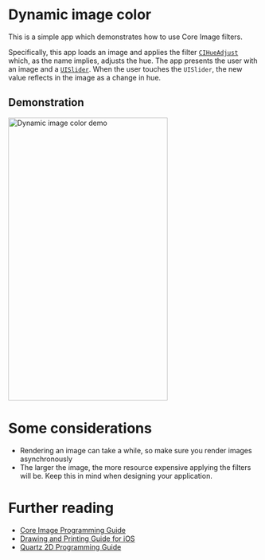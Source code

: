 # Dynamic image color
This is a simple app which demonstrates how to use Core Image filters.

Specifically, this app loads an image and applies the filter [`CIHueAdjust`](https://developer.apple.com/library/mac/documentation/GraphicsImaging/Reference/CoreImageFilterReference/index.html#//apple_ref/doc/filter/ci/CIHueAdjust) which, as the name implies, adjusts the hue. The app presents the user with an image and a [`UISlider`](https://developer.apple.com/library/ios/documentation/UIKit/Reference/UISlider_Class/index.html). When the user touches the `UISlider`, the new value reflects in the image as a change in hue.

## Demonstration
<img src="https://github.com/jkereako/dynamic-image-color/raw/master/demo.gif" alt="Dynamic image color demo" width="320" height="568" />

# Some considerations
- Rendering an image can take a while, so make sure you render images asynchronously
- The larger the image, the more resource expensive applying the filters will be. Keep this in mind when designing your application.

# Further reading
- [Core Image Programming Guide](https://developer.apple.com/library/ios/documentation/GraphicsImaging/Conceptual/CoreImaging/ci_intro/ci_intro.html)
- [Drawing and Printing Guide for iOS](https://developer.apple.com/library/ios/documentation/2DDrawing/Conceptual/DrawingPrintingiOS/GraphicsDrawingOverview/GraphicsDrawingOverview.html)
- [Quartz 2D Programming Guide](https://developer.apple.com/library/ios/documentation/GraphicsImaging/Conceptual/drawingwithquartz2d/Introduction/Introduction.html)
